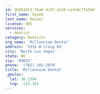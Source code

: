 ```yaml
---
id: 1b954dfd-7ba0-4c5f-a128-cafe8c7fe5dd
first_name: Seyed
last_name: Rezaei
license: DDS
services:
  - dentist
category: Dentists
org_name: 'Millennium Dental'
address: '3315 W Craig Rd'
city: 'North Las Vegas'
state: NV
zip: '89032'
phone: '(702) 202-2970'
title: 'Millennium Dental'
_geoloc:
  lat: 36.2394
  lng: -115.181
---
```


